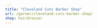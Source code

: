 ```yaml
---
title: "Cleveland Cuts Barber Shop"
url: /garner/cleveland-cuts-barber-shop/
shop: hairdresser
---
```

